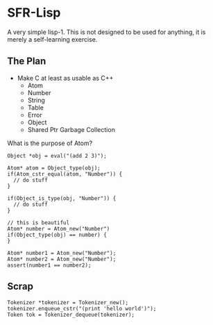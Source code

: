 # SFR-Lisp


A very simple lisp-1. This is not designed to be
used for anything, it is merely a self-learning exercise.

## The Plan

- Make C at least as usable as C++
  - Atom
  - Number
  - String
  - Table
  - Error
  - Object
  - Shared Ptr Garbage Collection


What is the purpose of Atom?

```
Object *obj = eval("(add 2 3)");

Atom* atom = Object_type(obj);
if(Atom_cstr_equal(atom, "Number")) {
  // do stuff
}

if(Object_is_type(obj, "Number")) {
  // do stuff
}

// this is beautiful
Atom* number = Atom_new("Number")
if(Object_type(obj) == number) {
}

Atom* number1 = Atom_new("Number");
Atom* number2 = Atom_new("Number");
assert(number1 == number2);
```

## Scrap

```
Tokenizer *tokenizer = Tokenizer_new();
tokenizer.enqueue_cstr("(print 'hello world')");
Token tok = Tokenizer_dequeue(tokenizer);
```
